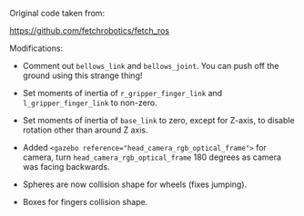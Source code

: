 
Original code taken from:

https://github.com/fetchrobotics/fetch_ros

Modifications:

 * Comment out `bellows_link` and `bellows_joint`. You can push off the ground using this strange thing!

 * Set moments of inertia of `r_gripper_finger_link` and `l_gripper_finger_link` to non-zero.

 * Set moments of inertia of `base_link` to zero, except for Z-axis, to disable rotation other than around Z axis.

 * Added `<gazebo reference="head_camera_rgb_optical_frame">` for camera, turn `head_camera_rgb_optical_frame` 180 degrees as camera was facing backwards.

 * Spheres are now collision shape for wheels (fixes jumping).

 * Boxes for fingers collision shape.
